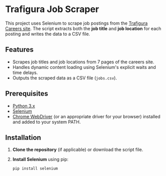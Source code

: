 # Trafigura Job Scraper

This project uses Selenium to scrape job postings from the [Trafigura Careers site](https://trafigura.wd3.myworkdayjobs.com/TrafiguraCareerSite). The script extracts both the **job title** and **job location** for each posting and writes the data to a CSV file.

## Features

- Scrapes job titles and job locations from 7 pages of the careers site.
- Handles dynamic content loading using Selenium's explicit waits and time delays.
- Outputs the scraped data as a CSV file (`jobs.csv`).

## Prerequisites

- [Python 3.x](https://www.python.org/downloads/)
- [Selenium](https://pypi.org/project/selenium/)
- [Chrome WebDriver](https://chromedriver.chromium.org/) (or an appropriate driver for your browser) installed and added to your system PATH.

## Installation

1. **Clone the repository** (if applicable) or download the script file.

2. **Install Selenium** using pip:

   ```bash
   pip install selenium
